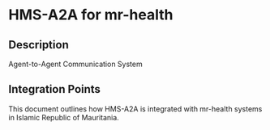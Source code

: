 # HMS-A2A for mr-health

## Description

Agent-to-Agent Communication System

## Integration Points

This document outlines how HMS-A2A is integrated with mr-health systems in Islamic Republic of Mauritania.
